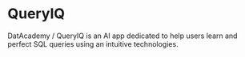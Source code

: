 # QueryIQ
DatAcademy / QueryIQ is an AI app dedicated to help users learn and perfect SQL queries using an intuitive technologies.

